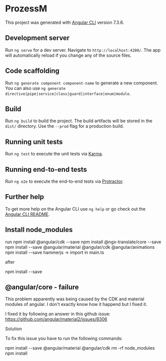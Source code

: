 # ProzessM

This project was generated with [Angular CLI](https://github.com/angular/angular-cli) version 7.3.6.

## Development server

Run `ng serve` for a dev server. Navigate to `http://localhost:4200/`. The app will automatically reload if you change any of the source files.

## Code scaffolding

Run `ng generate component component-name` to generate a new component. You can also use `ng generate directive|pipe|service|class|guard|interface|enum|module`.

## Build

Run `ng build` to build the project. The build artifacts will be stored in the `dist/` directory. Use the `--prod` flag for a production build.

## Running unit tests

Run `ng test` to execute the unit tests via [Karma](https://karma-runner.github.io).

## Running end-to-end tests

Run `ng e2e` to execute the end-to-end tests via [Protractor](http://www.protractortest.org/).

## Further help

To get more help on the Angular CLI use `ng help` or go check out the [Angular CLI README](https://github.com/angular/angular-cli/blob/master/README.md).


## Install node_modules

run npm install @angular/cdk --save
npm install @ngx-translate/core --save
npm install --save @angular/material @angular/cdk @angular/animations
npm install --save hammerjs -> import in main.ts 

after 

npm install --save


## @angular/core - failure


This problem apparently was being caused by the CDK and material modules of angular. I don't exactly know how it happend but I fixed it.

I fixed it by following an answer in this github issue: https://github.com/angular/material2/issues/8306

Solution

To fix this issue you have to run the following commands:

npm install --save @angular/material @angular/cdk
rm -rf node_modules
npm install

